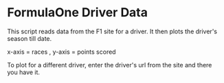 # FormulaOne Driver Data

This script reads data from the F1 site for a driver. 
It then plots the driver's season till date.

x-axis = races ,
y-axis = points scored

To plot for a different driver, enter the driver's url from the site and there you have it.

